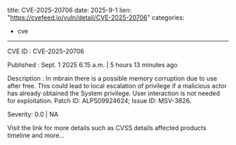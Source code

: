  
title: CVE-2025-20706
date: 2025-9-1
lien: "https://cvefeed.io/vuln/detail/CVE-2025-20706"
categories:
  - cve
---

CVE ID : CVE-2025-20706

Published :  Sept. 1
2025
6:15 a.m. | 5 hours
13 minutes ago

Description : In mbrain
there is a possible memory corruption due to use after free. This could lead to local escalation of privilege if a malicious actor has already obtained the System privilege. User interaction is not needed for exploitation. Patch ID: ALPS09924624; Issue ID: MSV-3826.

Severity: 0.0 | NA

Visit the link for more details
such as CVSS details
affected products
timeline
and more...
